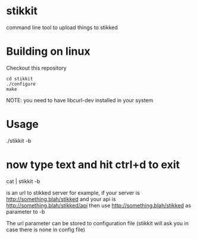 stikkit
=======

command line tool to upload things to stikked

Building on linux
=================

Checkout this repository
```
cd stikkit
./configure
make
```

NOTE: you need to have libcurl-dev installed in your system

Usage
=====

./stikkit -b <url>
# now type text and hit ctrl+d to exit

cat <file> | stikkit -b <url>

<url> is an url to stikked server for example, if your server is http://something.blah/stikked and your api is http://something.blah/stikked/api then use http://something.blah/stikked as parameter to -b

The url parameter can be stored to configuration file (stikkit will ask you in case there is none in config file)
